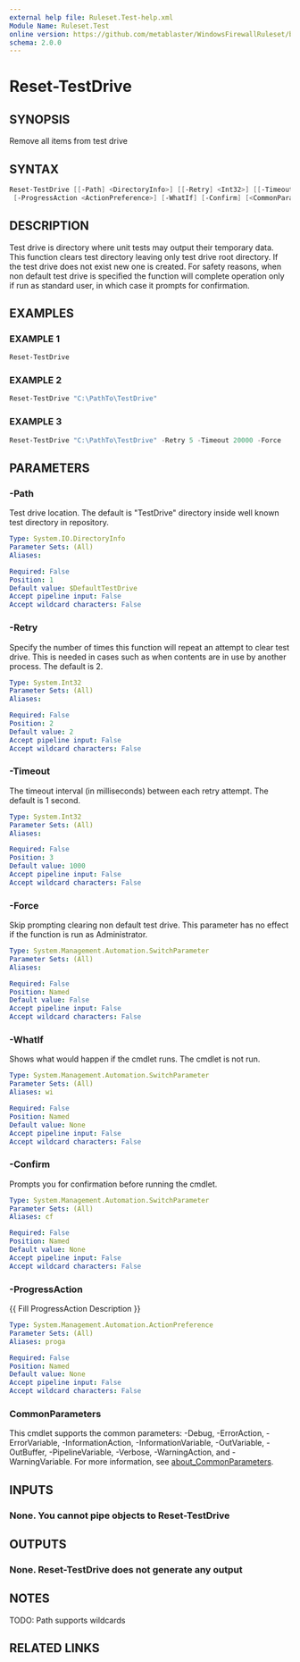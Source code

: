 ```yaml
---
external help file: Ruleset.Test-help.xml
Module Name: Ruleset.Test
online version: https://github.com/metablaster/WindowsFirewallRuleset/blob/master/Modules/Ruleset.Test/Help/en-US/Reset-TestDrive.md
schema: 2.0.0
---
```


# Reset-TestDrive

## SYNOPSIS

Remove all items from test drive

## SYNTAX

```powershell
Reset-TestDrive [[-Path] <DirectoryInfo>] [[-Retry] <Int32>] [[-Timeout] <Int32>] [-Force]
 [-ProgressAction <ActionPreference>] [-WhatIf] [-Confirm] [<CommonParameters>]
```

## DESCRIPTION

Test drive is directory where unit tests may output their temporary data.
This function clears test directory leaving only test drive root directory.
If the test drive does not exist new one is created.
For safety reasons, when non default test drive is specified the function will complete operation
only if run as standard user, in which case it prompts for confirmation.

## EXAMPLES

### EXAMPLE 1

```powershell
Reset-TestDrive
```

### EXAMPLE 2

```powershell
Reset-TestDrive "C:\PathTo\TestDrive"
```

### EXAMPLE 3

```powershell
Reset-TestDrive "C:\PathTo\TestDrive" -Retry 5 -Timeout 20000 -Force
```

## PARAMETERS

### -Path

Test drive location.
The default is "TestDrive" directory inside well known test directory in repository.

```yaml
Type: System.IO.DirectoryInfo
Parameter Sets: (All)
Aliases:

Required: False
Position: 1
Default value: $DefaultTestDrive
Accept pipeline input: False
Accept wildcard characters: False
```

### -Retry

Specify the number of times this function will repeat an attempt to clear test drive.
This is needed in cases such as when contents are in use by another process.
The default is 2.

```yaml
Type: System.Int32
Parameter Sets: (All)
Aliases:

Required: False
Position: 2
Default value: 2
Accept pipeline input: False
Accept wildcard characters: False
```

### -Timeout

The timeout interval (in milliseconds) between each retry attempt.
The default is 1 second.

```yaml
Type: System.Int32
Parameter Sets: (All)
Aliases:

Required: False
Position: 3
Default value: 1000
Accept pipeline input: False
Accept wildcard characters: False
```

### -Force

Skip prompting clearing non default test drive.
This parameter has no effect if the function is run as Administrator.

```yaml
Type: System.Management.Automation.SwitchParameter
Parameter Sets: (All)
Aliases:

Required: False
Position: Named
Default value: False
Accept pipeline input: False
Accept wildcard characters: False
```

### -WhatIf

Shows what would happen if the cmdlet runs.
The cmdlet is not run.

```yaml
Type: System.Management.Automation.SwitchParameter
Parameter Sets: (All)
Aliases: wi

Required: False
Position: Named
Default value: None
Accept pipeline input: False
Accept wildcard characters: False
```

### -Confirm

Prompts you for confirmation before running the cmdlet.

```yaml
Type: System.Management.Automation.SwitchParameter
Parameter Sets: (All)
Aliases: cf

Required: False
Position: Named
Default value: None
Accept pipeline input: False
Accept wildcard characters: False
```

### -ProgressAction

{{ Fill ProgressAction Description }}

```yaml
Type: System.Management.Automation.ActionPreference
Parameter Sets: (All)
Aliases: proga

Required: False
Position: Named
Default value: None
Accept pipeline input: False
Accept wildcard characters: False
```

### CommonParameters

This cmdlet supports the common parameters: -Debug, -ErrorAction, -ErrorVariable, -InformationAction, -InformationVariable, -OutVariable, -OutBuffer, -PipelineVariable, -Verbose, -WarningAction, and -WarningVariable. For more information, see [about_CommonParameters](http://go.microsoft.com/fwlink/?LinkID=113216).

## INPUTS

### None. You cannot pipe objects to Reset-TestDrive

## OUTPUTS

### None. Reset-TestDrive does not generate any output

## NOTES

TODO: Path supports wildcards

## RELATED LINKS

